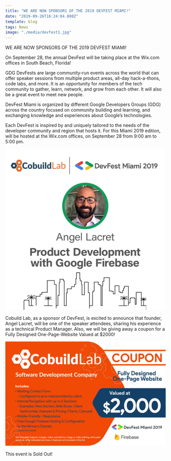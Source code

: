 ```yaml
---
title: "WE ARE NOW SPONSORS OF THE 2019 DEVFEST MIAMI!"
date: "2019-09-26T16:24:04.000Z"
template: blog
tags: News
image: "./media/devfest1.jpg"
---
```


<title-2>WE ARE NOW SPONSORS OF THE 2019 DEVFEST MIAMI!</title-2>

<title-5>On September 28, the annual DevFest will be taking place at the Wix.com offices in South Beach, Florida!</title-5>  

GDG DevFests are large community-run events across the world that can offer speaker sessions from multiple product areas, all-day hack-a-thons, code labs, and more. It is an opportunity for members of the tech community to gather, learn, network, and grow from each other. It will also be a great event to meet new people.

DevFest Miami is organized by different Google Developers Groups (GDG) across the country focused on community building and learning, and exchanging knowledge and experiences about Google’s technologies.

Each DevFest is inspired by and uniquely tailored to the needs of the developer community and region that hosts it.
For this Miami 2019 edition, will be hosted at the Wix.com offices, on September 28 from 9:00 am to 5:00 pm.

[![leader-management](./media/devfest-alacret.jpg)](#)

Cobuild Lab, as a sponsor of DevFest, is excited to announce that founder, Angel Lacret, will be one of the speaker attendees, sharing his experience as a technical Product Manager. Also, we will be giving away a coupon for a Fully Designed One-Page-Website Valued at $2000!

[![leader-management](./media/dev-fest-cupon.jpg)](#)

This event is Sold Out!

<youtube-video id="https://www.youtube.com/watch?v=hTJ_-MxHKMY"></youtube-video>

